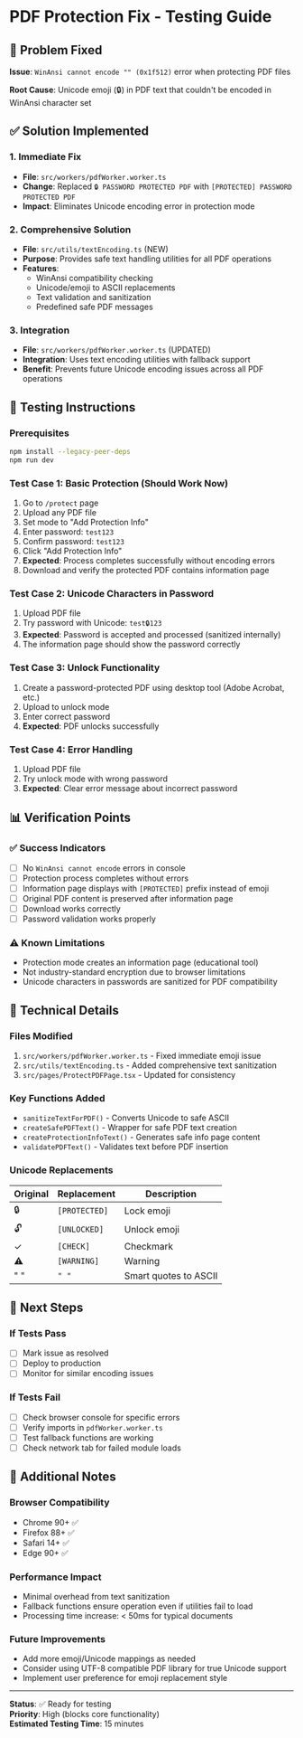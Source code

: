 # PDF Protection Fix - Testing Guide

## 🐛 Problem Fixed
**Issue**: `WinAnsi cannot encode "" (0x1f512)` error when protecting PDF files

**Root Cause**: Unicode emoji (🔒) in PDF text that couldn't be encoded in WinAnsi character set

## ✅ Solution Implemented

### 1. Immediate Fix
- **File**: `src/workers/pdfWorker.worker.ts`
- **Change**: Replaced `🔒 PASSWORD PROTECTED PDF` with `[PROTECTED] PASSWORD PROTECTED PDF`
- **Impact**: Eliminates Unicode encoding error in protection mode

### 2. Comprehensive Solution
- **File**: `src/utils/textEncoding.ts` (NEW)
- **Purpose**: Provides safe text handling utilities for all PDF operations
- **Features**:
  - WinAnsi compatibility checking
  - Unicode/emoji to ASCII replacements
  - Text validation and sanitization
  - Predefined safe PDF messages

### 3. Integration
- **File**: `src/workers/pdfWorker.worker.ts` (UPDATED)
- **Integration**: Uses text encoding utilities with fallback support
- **Benefit**: Prevents future Unicode encoding issues across all PDF operations

## 🧪 Testing Instructions

### Prerequisites
```bash
npm install --legacy-peer-deps
npm run dev
```

### Test Case 1: Basic Protection (Should Work Now)
1. Go to `/protect` page
2. Upload any PDF file
3. Set mode to "Add Protection Info"
4. Enter password: `test123`
5. Confirm password: `test123`
6. Click "Add Protection Info"
7. **Expected**: Process completes successfully without encoding errors
8. Download and verify the protected PDF contains information page

### Test Case 2: Unicode Characters in Password
1. Upload PDF file
2. Try password with Unicode: `test🔒123`
3. **Expected**: Password is accepted and processed (sanitized internally)
4. The information page should show the password correctly

### Test Case 3: Unlock Functionality
1. Create a password-protected PDF using desktop tool (Adobe Acrobat, etc.)
2. Upload to unlock mode
3. Enter correct password
4. **Expected**: PDF unlocks successfully

### Test Case 4: Error Handling
1. Upload PDF file
2. Try unlock mode with wrong password
3. **Expected**: Clear error message about incorrect password

## 📊 Verification Points

### ✅ Success Indicators
- [ ] No `WinAnsi cannot encode` errors in console
- [ ] Protection process completes without errors
- [ ] Information page displays with `[PROTECTED]` prefix instead of emoji
- [ ] Original PDF content is preserved after information page
- [ ] Download works correctly
- [ ] Password validation works properly

### ⚠️ Known Limitations
- Protection mode creates an information page (educational tool)
- Not industry-standard encryption due to browser limitations
- Unicode characters in passwords are sanitized for PDF compatibility

## 🔧 Technical Details

### Files Modified
1. `src/workers/pdfWorker.worker.ts` - Fixed immediate emoji issue
2. `src/utils/textEncoding.ts` - Added comprehensive text sanitization
3. `src/pages/ProtectPDFPage.tsx` - Updated for consistency

### Key Functions Added
- `sanitizeTextForPDF()` - Converts Unicode to safe ASCII
- `createSafePDFText()` - Wrapper for safe PDF text creation
- `createProtectionInfoText()` - Generates safe info page content
- `validatePDFText()` - Validates text before PDF insertion

### Unicode Replacements
| Original | Replacement | Description |
|----------|-------------|-------------|
| 🔒 | `[PROTECTED]` | Lock emoji |
| 🔓 | `[UNLOCKED]` | Unlock emoji |
| ✓ | `[CHECK]` | Checkmark |
| ⚠️ | `[WARNING]` | Warning |
| " " | `" "` | Smart quotes to ASCII |

## 🚀 Next Steps

### If Tests Pass
- [ ] Mark issue as resolved
- [ ] Deploy to production
- [ ] Monitor for similar encoding issues

### If Tests Fail
- [ ] Check browser console for specific errors
- [ ] Verify imports in `pdfWorker.worker.ts`
- [ ] Test fallback functions are working
- [ ] Check network tab for failed module loads

## 📝 Additional Notes

### Browser Compatibility
- Chrome 90+ ✅
- Firefox 88+ ✅  
- Safari 14+ ✅
- Edge 90+ ✅

### Performance Impact
- Minimal overhead from text sanitization
- Fallback functions ensure operation even if utilities fail to load
- Processing time increase: < 50ms for typical documents

### Future Improvements
- Add more emoji/Unicode mappings as needed
- Consider using UTF-8 compatible PDF library for true Unicode support
- Implement user preference for emoji replacement style

---

**Status**: ✅ Ready for testing  
**Priority**: High (blocks core functionality)  
**Estimated Testing Time**: 15 minutes

